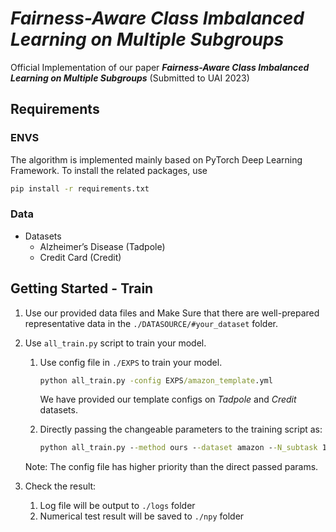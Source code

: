 # *Fairness-Aware Class Imbalanced Learning on Multiple Subgroups*

Official Implementation of our paper 
***Fairness-Aware Class Imbalanced 
Learning on Multiple Subgroups*** (Submitted to UAI 2023)  


## Requirements

### ENVS

The algorithm is implemented mainly based on PyTorch Deep Learning Framework. 
To install the related packages, use
```bash
pip install -r requirements.txt
```

### Data

- Datasets
  - Alzheimer’s Disease (Tadpole)
  - Credit Card (Credit)


## Getting Started - Train

1. Use our provided data files and Make Sure that there are well-prepared representative data in the `./DATASOURCE/#your_dataset` folder.

2. Use `all_train.py` script to train your model.
   1. Use config file in `./EXPS` to train your model.

        ```cmd
        python all_train.py -config EXPS/amazon_template.yml
        ```

        We have provided our template configs on *Tadpole* and *Credit* datasets.

   2. Directly passing the changeable parameters to the training script as:

        ```cmd
        python all_train.py --method ours --dataset amazon --N_subtask 10
        ```

    Note: The config file has higher priority than the direct passed params.

3. Check the result:

   1. Log file will be output to `./logs` folder
   2. Numerical test result will be saved to `./npy` folder  

   